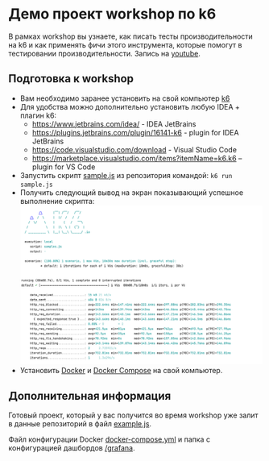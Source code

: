 # Демо проект workshop по k6
В рамках workshop вы узнаете, как писать тесты производительности на k6 и как применять фичи этого инструмента, которые помогут в тестировании производительности. Запись на [youtube](https://www.youtube.com/live/tfDgJY0xbdI?si=gfCVe_TPsq_mBP88).

## Подготовка к workshop

- Вам необходимо заранее установить на свой компьютер [k6](https://k6.io/docs/getting-started/installation/)
- Для удобства можно дополнительно установить любую IDEA + плагин k6:
  - https://www.jetbrains.com/idea/ - IDEA JetBrains
  - https://plugins.jetbrains.com/plugin/16141-k6 - plugin for IDEA JetBrains
  - https://code.visualstudio.com/download - Visual Studio Code
  - https://marketplace.visualstudio.com/items?itemName=k6.k6 – plugin for VS Code
- Запустить скрипт [sample.js](./sample.js) из репозитория командой: `k6 run sample.js`
- Получить следующий вывод на экран показывающий успешное выполнение скрипта:
![Успешная работа k6](./sample_done.png)
- Установить [Docker](https://docs.docker.com/get-docker/) и [Docker Compose](https://docs.docker.com/compose/install/) на свой компьютер.

## Дополнительная информация

Готовый проект, который у вас получится во время workshop уже залит в данные репозиторий в файл [example.js](./example.js). 

Файл конфигурации Docker [docker-compose.yml](./docker-compose.yml) и папка с конфигурацией дашбордов [/grafana](/grafana).
